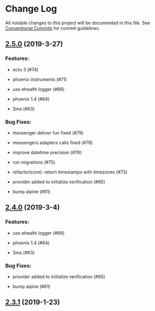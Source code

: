 # Change Log

All notable changes to this project will be documented in this file.
See [Conventional Commits](Https://conventionalcommits.org) for commit guidelines.

<!-- changelog -->

## [2.5.0](https://github.com/edenlabllc/otp_verification.api/compare/2.4.0...2.5.0) (2019-3-27)




### Features:

* ecto 3 (#74)

* phoenix instruments (#71)

* use ehealth logger (#66)

* phoenix 1.4 (#64)

* Sms (#63)

### Bug Fixes:

* messenger deliver fun fixed (#79)

* messengers adapters calls fixed (#78)

* improve datetime precision (#76)

* run migrations (#75)

* refactor(core): return timestamps with timezones (#73)

* provider added to initialize verification (#65)

* bump alpine (#61)

## [2.4.0](https://github.com/edenlabllc/otp_verification.api/compare/2.3.1...2.4.0) (2019-3-4)




### Features:

* use ehealth logger (#66)

* phoenix 1.4 (#64)

* Sms (#63)

### Bug Fixes:

* provider added to initialize verification (#65)

* bump alpine (#61)

## [2.3.1](https://github.com/edenlabllc/otp_verification.api/compare/2.3.1...2.3.1) (2019-1-23)



